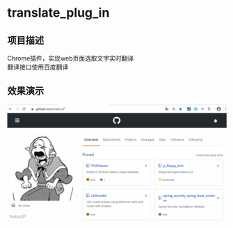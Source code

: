 # translate_plug_in</br>
## 项目描述</br>
Chrome插件，实现web页面选取文字实时翻译</br>
翻译接口使用百度翻译</br>
## 效果演示</br>
![image]( https://github.com/huiluczP/translate_plug_in/blob/master/sample.gif)

